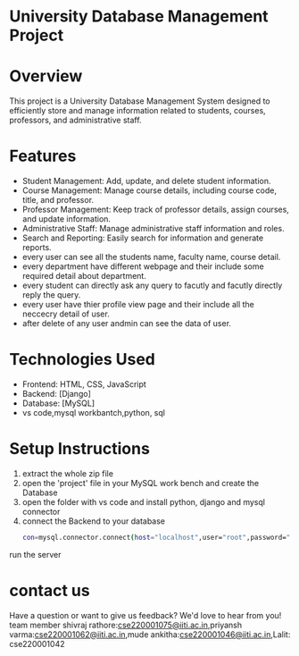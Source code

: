 
# University Database Management Project

# Overview
This project is a University Database Management System designed to efficiently store and manage information related to students, courses, professors, and administrative staff.

# Features
- Student Management: Add, update, and delete student information.
- Course Management: Manage course details, including course code, title, and professor.
- Professor Management: Keep track of professor details, assign courses, and update information.
- Administrative Staff: Manage administrative staff information and roles.
- Search and Reporting: Easily search for information and generate reports.
- every user can see all the students name, faculty name, course detail.
- every department have different webpage and their include some required detail about department.
- every student can directly ask any query to facutly and facutly directly reply the query.
- every user have thier profile view page and their include all the neccecry detail of user.
- after delete of any user andmin can see the data of user. 

# Technologies Used
- Frontend: HTML, CSS, JavaScript
- Backend: [Django]
- Database: [MySQL]
- vs code,mysql workbantch,python, sql

# Setup Instructions
1. extract the whole zip file
2. open the 'project' file in your MySQL work bench and create the Database 
3. open the folder with vs code and install python, django and mysql connector 
4. connect the Backend to your database  
   ```bash
   con=mysql.connector.connect(host="localhost",user="root",password="yourpassword",database="project")
run the server
# contact us
Have a question or want to give us feedback? We'd love to hear from you! 
team member
shivraj rathore:cse220001075@iiti.ac.in,priyansh varma:cse220001062@iiti.ac.in,mude ankitha:cse220001046@iiti.ac.in,Lalit: cse220001042 
